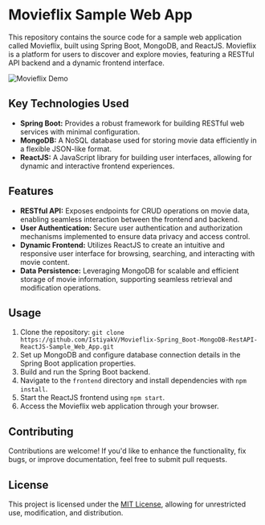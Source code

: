 # Movieflix Sample Web App

This repository contains the source code for a sample web application called Movieflix, built using Spring Boot, MongoDB, and ReactJS. Movieflix is a platform for users to discover and explore movies, featuring a RESTful API backend and a dynamic frontend interface.

 ![Movieflix Demo](demo/screen-capture-ezgif.com-video-to-gif-converter.gif)

 
## Key Technologies Used

- **Spring Boot:** Provides a robust framework for building RESTful web services with minimal configuration.
- **MongoDB:** A NoSQL database used for storing movie data efficiently in a flexible JSON-like format.
- **ReactJS:** A JavaScript library for building user interfaces, allowing for dynamic and interactive frontend experiences.

## Features

- **RESTful API:** Exposes endpoints for CRUD operations on movie data, enabling seamless interaction between the frontend and backend.
- **User Authentication:** Secure user authentication and authorization mechanisms implemented to ensure data privacy and access control.
- **Dynamic Frontend:** Utilizes ReactJS to create an intuitive and responsive user interface for browsing, searching, and interacting with movie content.
- **Data Persistence:** Leveraging MongoDB for scalable and efficient storage of movie information, supporting seamless retrieval and modification operations.

## Usage

1. Clone the repository: `git clone https://github.com/IstiyakV/Movieflix-Spring_Boot-MongoDB-RestAPI-ReactJS-Sample_Web_App.git`
2. Set up MongoDB and configure database connection details in the Spring Boot application properties.
3. Build and run the Spring Boot backend.
4. Navigate to the `frontend` directory and install dependencies with `npm install`.
5. Start the ReactJS frontend using `npm start`.
6. Access the Movieflix web application through your browser.

## Contributing

Contributions are welcome! If you'd like to enhance the functionality, fix bugs, or improve documentation, feel free to submit pull requests.

## License

This project is licensed under the [MIT License](LICENSE), allowing for unrestricted use, modification, and distribution.
